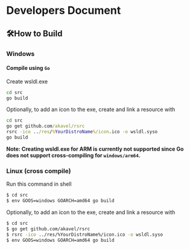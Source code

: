 # Developers Document

## 🛠How to Build

### Windows

#### Compile using `Go`
Create wsldl.exe
```cmd 
cd src
go build
```

Optionally, to add an icon to the exe, create and link a resource with
```cmd
cd src
go get github.com/akavel/rsrc
rsrc -ico ../res/%YourDistroName%/icon.ico -o wsldl.syso
go build
```

**Note: Creating wsldl.exe for ARM is currently not supported since Go does not support cross-compiling for `windows/arm64`.**

### Linux (cross compile)

Run this command in shell
```bash
$ cd src
$ env GOOS=windows GOARCH=amd64 go build
```

Optionally, to add an icon to the exe, create and link a resource with
```bash
$ cd src
$ go get github.com/akavel/rsrc
$ rsrc -ico ../res/%YourDistroName%/icon.ico -o wsldl.syso
$ env GOOS=windows GOARCH=amd64 go build
```
